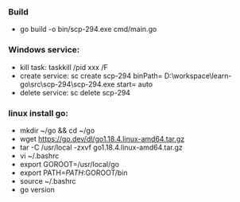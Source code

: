 ### Build
- go build -o bin/scp-294.exe cmd/main.go

### Windows service:
- kill task: taskkill /pid xxx /F
- create service: sc create scp-294 binPath= D:\workspace\learn-go\src\scp-294\scp-294.exe start= auto
- delete service: sc delete scp-294

### linux install go:
- mkdir ~/go && cd ~/go
- wget https://go.dev/dl/go1.18.4.linux-amd64.tar.gz
- tar -C /usr/local -zxvf  go1.18.4.linux-amd64.tar.gz
- vi ~/.bashrc
- export GOROOT=/usr/local/go
- export PATH=$PATH:$GOROOT/bin
- source ~/.bashrc
- go version
